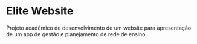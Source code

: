 # Elite Website

Projeto acadêmico de desenvolvimento de um website para apresentação de um app de gestão e planejamento de rede de ensino.
